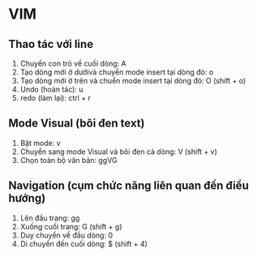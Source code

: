 # VIM

## Thao tác với line

1. Chuyển con trỏ về cuối dòng: A
2. Tạo dòng mới ở dướivà chuyển mode insert tại dòng đó: o
3. Tạo dòng mới ở trên và chuển mode insert tại dòng đó: O (shift + o)
4. Undo (hoàn tác): u
5. redo (làm lại): ctrl + r

## Mode Visual (bôi đen text)
1. Bật mode: v
2. Chuyển sang mode Visual và bôi đen cả dòng: V (shift + v)
3. Chọn toàn bộ văn bản: ggVG

## Navigation (cụm chức năng liên quan đến điều hướng)
1. Lên đầu trang: gg
2. Xuống cuối trang: G (shift + g)
3. Duy chuyển về đầu dòng: 0
4. Di chuyển đến cuối dòng: $ (shift + 4)
